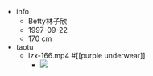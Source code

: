 - info
    - Betty林子欣
    - 1997-09-22
    - 170 cm
- taotu
    - lzx-166.mp4 #[[purple underwear]]
        - ![](https://firebasestorage.googleapis.com/v0/b/firescript-577a2.appspot.com/o/imgs%2Fapp%2FXELiu-NovaKG%2F4Y3VvKLS3-.png?alt=media&token=dfff49c0-4587-42b2-a5c8-771ac87b4a87)
